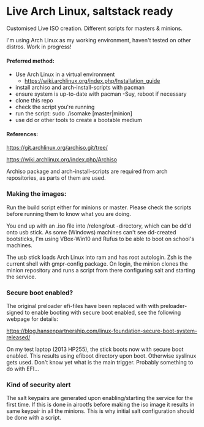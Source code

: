 # Live Arch Linux, saltstack ready

Customised Live ISO creation. Different scripts for masters & minions.

I'm using Arch Linux as my working environment, haven't tested on other distros.
Work in progress!

#### Preferred method: 
- Use Arch Linux in a virtual environment
  - https://wiki.archlinux.org/index.php/Installation_guide
- install archiso and arch-install-scripts with pacman
- ensure system is up-to-date with pacman -Suy, reboot if necessary
- clone this repo
- check the script you're running
- run the script: sudo ./isomake [master|minion]
- use dd or other tools to create a bootable medium

#### References:

https://git.archlinux.org/archiso.git/tree/

https://wiki.archlinux.org/index.php/Archiso

Archiso package and arch-install-scripts are required from arch repositories, as
parts of them are used.

### Making the images:

Run the build script either for minions or master. Please check the
scripts before running them to know what you are doing.

You end up with an .iso file into /releng/out -directory, which can be dd'd onto 
usb stick. As some (Windows) machines can't see dd-created bootsticks,
I'm using VBox-Win10 and Rufus to be able to boot on school's machines.

The usb stick loads Arch Linux into ram and has root autologin. Zsh is the current
shell with gmpr-config package. On login, the minion clones the minion
repository and runs a script from there configuring salt and starting the service.

### Secure boot enabled?

The original preloader efi-files have been replaced with with preloader-signed to 
enable booting with secure boot enabled, see the following webpage for details:

https://blog.hansenpartnership.com/linux-foundation-secure-boot-system-released/

On my test laptop (2013 HP255), the stick boots now with secure boot enabled. This 
results using efiboot directory upon boot. Otherwise syslinux gets used. Don't know
yet what is the main trigger. Probably something to do with EFI...

### Kind of security alert

The salt keypairs are generated upon enabling/starting the service for the first time.
If this is done in airootfs before making the iso image it results in same keypair
in all the minions. This is why initial salt configuration should be done with a
script.

